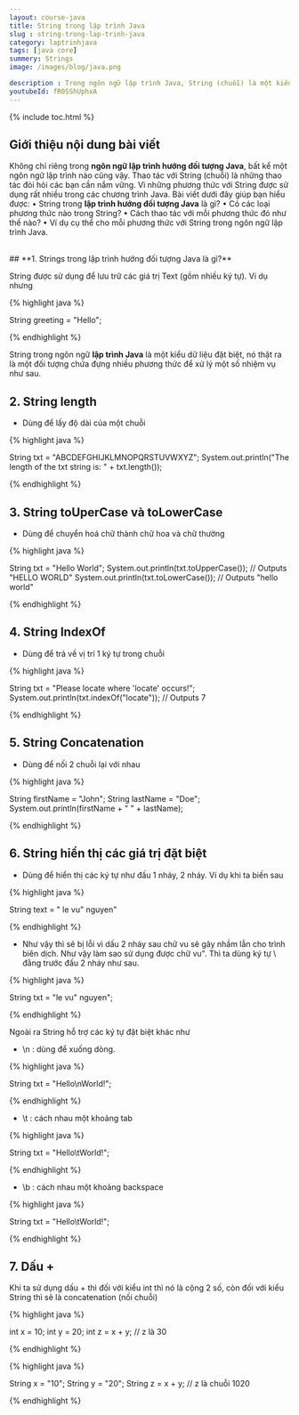 ```yaml
---
layout: course-java
title: String trong lập trình Java
slug : string-trong-lap-trinh-java
category: laptrinhjava
tags: [java core]
summery: Strings  
image: /images/blog/java.png

description : Trong ngôn ngữ lập trình Java, String (chuỗi) là một kiểu dữ liệu đặc biệt, về cơ bản nó là một đối tượng chứa nhiều phương thức để xử lí các nhiệm vụ bao gồm lấy độ dài chuỗi, chuyển hoá chữ thành chữ hoa và chữ thường, trả về vị trí một kí tự trong chuỗi, nối hai chuỗi lại với nhau, hiển thị các giá trị đặc biệt. Cụ thể mỗi phương thức được thao tác như thế nào với String trong ngôn ngữ Java sẽ được làm rõ thông qua các hình ảnh ví dụ cụ thể trong bài viết.
youtubeId: fR05ShUphxA
---
```


{% include toc.html %}

## **Giới thiệu nội dung bài viết**

Không chỉ riêng trong <b>ngôn ngữ lập trình hướng đối tượng Java</b>, bất kể một ngôn ngữ lập trình nào cũng vậy. Thao tác với String (chuỗi) là những thao tác đòi hỏi các bạn cần nắm vững. Vì những phương thức với String được sử dụng rất nhiều trong các chương trình Java. 
Bài viết dưới đây giúp bạn hiểu được:
•	String trong <b>lập trình hướng đối tượng Java</b> là gì? 
•	Có các loại phương thức nào trong String? 
•	Cách thao tác với mỗi phương thức đó như thế nào? 
•	Ví dụ cụ thể cho mỗi phương thức với String trong ngôn ngữ lập trình Java.



<br>
## **1. Strings trong lập trình hướng đối tượng Java là gì?**

String được sử dụng để lưu trữ các giá trị Text (gồm nhiều ký tự). Ví dụ nhưng 

{% highlight java  %}

String greeting = "Hello";

{% endhighlight %}

String trong ngôn ngữ <b>lập trình Java</b> là một kiểu dữ liệu đặt biệt, nó thật ra là một đối tượng chứa đựng nhiều phương thức để xử lý một số nhiệm vụ như sau.

## **2. String length**

- Dùng để lấy độ dài của một chuỗi

{% highlight java  %}

String txt = "ABCDEFGHIJKLMNOPQRSTUVWXYZ";
System.out.println("The length of the txt string is: " + txt.length());

{% endhighlight %}


## **3. String toUperCase và toLowerCase**

- Dùng để chuyển hoá chữ thành chữ hoa và chữ thường

{% highlight java  %}

String txt = "Hello World";
System.out.println(txt.toUpperCase());   // Outputs "HELLO WORLD"
System.out.println(txt.toLowerCase());   // Outputs "hello world"

{% endhighlight %}

## **4. String IndexOf**

- Dùng để trả về vị trí 1 ký tự trong chuỗi

{% highlight java  %}

String txt = "Please locate where 'locate' occurs!";
System.out.println(txt.indexOf("locate")); // Outputs 7

{% endhighlight %}

## **5. String Concatenation**

- Dùng để nối 2 chuỗi lại với nhau

{% highlight java  %}

String firstName = "John";
String lastName = "Doe";
System.out.println(firstName + " " + lastName);

{% endhighlight %}

## **6. String hiển thị các giá trị đặt biệt**

- Dùng để hiển thị các ký tự như đấu 1 nháy, 2 nháy. Ví dụ khi ta biến sau 

{% highlight java  %}

String text = " le vu" nguyen"

{% endhighlight %}

- Như vậy thì sẽ bị lỗi vì dấu 2 nháy sau chữ vu sẽ gây nhầm lẫn cho trình biên dịch. Như vậy làm sao sử dụng được chữ vu". Thì ta dùng ký tự \ đằng trước đấu 2 nháy như sau.

{% highlight java  %}

String txt = "le vu\" nguyen";

{% endhighlight %}

Ngoài ra String hỗ trợ các ký tự đặt biệt khác như

- \n : dùng để xuống dòng.

{% highlight java  %}

String txt = "Hello\nWorld!";

{% endhighlight %}


- \t : cách nhau một khoảng tab

{% highlight java  %}

 String txt = "Hello\tWorld!";

{% endhighlight %}
- \b : cách nhau một khoảng backspace

{% highlight java  %}

String txt = "Hello\tWorld!";

{% endhighlight %}


## **7. Dấu +**

Khi ta sử dụng dấu + thì đối với kiểu int thì nó là cộng 2 số, còn đối với kiểu String thì sẽ là concatenation (nối chuỗi)

{% highlight java  %}

int x = 10;
int y = 20;
int z = x + y;      // z là 30

{% endhighlight %}

{% highlight java  %}

String x = "10";
String y = "20";
String z = x + y;   // z là chuỗi 1020 

{% endhighlight %}



